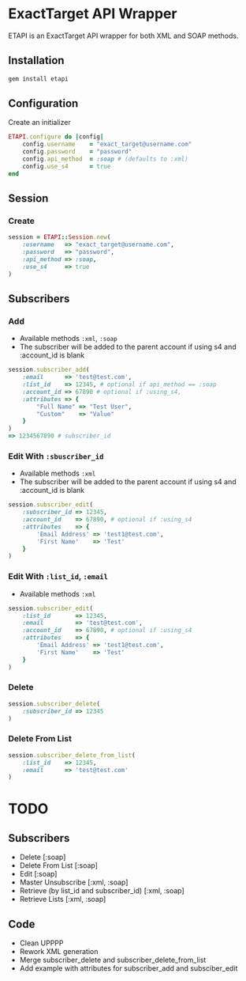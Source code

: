 ExactTarget API Wrapper
=======================

ETAPI is an ExactTarget API wrapper for both XML and SOAP methods.

Installation
------------

```ruby
gem install etapi
```

Configuration
-------------

Create an initializer

```ruby
ETAPI.configure do |config|
	config.username    = "exact_target@username.com"
	config.password    = "password"
	config.api_method  = :soap # (defaults to :xml)
	config.use_s4      = true
end
```

Session
-------

### Create
```ruby
session = ETAPI::Session.new(
	:username   => "exact_target@username.com",
	:password   => "password",
	:api_method => :soap,
	:use_s4     => true
)
```

Subscribers
-----------

### Add
* Available methods `:xml`, `:soap`
* The subscriber will be added to the parent account if using s4 and :account_id is blank

```ruby
session.subscriber_add(
	:email      => 'test@test.com',
	:list_id    => 12345, # optional if api_method == :soap
	:account_id => 67890 # optional if :using_s4,
	:attributes => {
		"Full Name" => "Test User",
		"Custom"    => "Value"
	}
)
=> 1234567890 # subscriber_id
```

### Edit With `:sbuscriber_id`
* Available methods `:xml`
* The subscriber will be added to the parent account if using s4 and :account_id is blank

```ruby
session.subscriber_edit(
	:subscriber_id => 12345,
	:account_id    => 67890, # optional if :using_s4
	:attributes    => {
		'Email Address' => 'test1@test.com',
		'First Name'    => 'Test'
	}
)
```

### Edit With `:list_id`, `:email`
* Available methods `:xml`

```ruby
session.subscriber_edit(
	:list_id       => 12345,
	:email         => 'test@test.com',
	:account_id    => 67890, # optional if :using_s4
	:attributes    => {
		'Email Address' => 'test1@test.com',
		'First Name'    => 'Test'
	}
)
```

### Delete
```ruby
session.subscriber_delete(
	:subscriber_id => 12345
)
```

### Delete From List
```ruby
session.subscriber_delete_from_list(
	:list_id    => 12345,
	:email      => 'test@test.com'
)
```

TODO
====

Subscribers
-----------
* Delete [:soap]
* Delete From List [:soap]
* Edit [:soap]
* Master Unsubscribe [:xml, :soap]
* Retrieve (by list_id and subscriber_id) [:xml, :soap]
* Retrieve Lists [:xml, :soap]

Code
----
* Clean UPPPP
* Rework XML generation
* Merge subscriber_delete and subscriber_delete_from_list
* Add example with attributes for subscriber_add and subsciber_edit